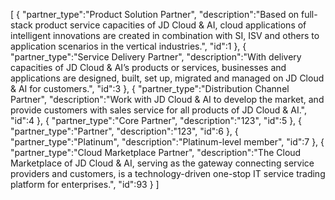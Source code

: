 [
	{
		"partner_type":"Product Solution Partner",
		"description":"Based on full-stack product service capacities of JD Cloud & AI, cloud applications of intelligent innovations are created in combination with SI, ISV and others to application scenarios in the vertical industries.",
		"id":1
	},
	{
		"partner_type":"Service Delivery Partner",
		"description":"With delivery capacities of JD Cloud & AI’s products or services, businesses and applications are designed, built, set up, migrated and managed on JD Cloud & AI for customers.",
		"id":3
	},
	{
		"partner_type":"Distribution Channel Partner",
		"description":"Work with JD Cloud & AI to develop the market, and provide customers with sales service for all products of JD Cloud & AI.",
		"id":4
	},
	{
		"partner_type":"Core Partner",
		"description":"123",
		"id":5
	},
	{
		"partner_type":"Partner",
		"description":"123",
		"id":6
	},
	{
		"partner_type":"Platinum",
		"description":"Platinum-level member",
		"id":7
	},
	{
		"partner_type":"Cloud Marketplace Partner",
		"description":"The Cloud Marketplace of JD Cloud & AI, serving as the gateway connecting service providers and customers, is a technology-driven one-stop IT service trading platform for enterprises.",
		"id":93
	}
]